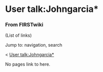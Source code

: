 

# User talk:Johngarcia*

### From FIRSTwiki

(List of links)

Jump to: navigation, search

&lt; [User
talk:Johngarcia*](/index.php?title=User_talk:Johngarcia%2A&redirect=no "User
talk:Johngarcia*" )  

No pages link to here.

